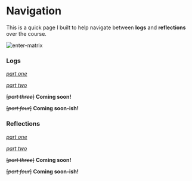 # Navigation

This is a quick page I built to help navigate between **logs** and **reflections** over the course. 

![enter-matrix](https://media0.giphy.com/media/quEsMOrr3hmQ8/giphy.gif)

### Logs

[*part one*](https://github.com/galahaut/dhmaterial/blob/main/part-one/log.md)

[*part two*](https://github.com/galahaut/dhmaterial/blob/main/part-two/log.md)

~~[*part three*]~~ **Coming soon!**

~~[*part four*]~~ **Coming soon-ish!**

### Reflections

[*part one*](https://github.com/galahaut/dhmaterial/blob/main/part-one/reflection.md)

[*part two*](https://github.com/galahaut/dhmaterial/blob/main/part-two/reflection.md)

~~[*part three*]~~ **Coming soon!**

~~[*part four*]~~ **Coming soon-ish!**

